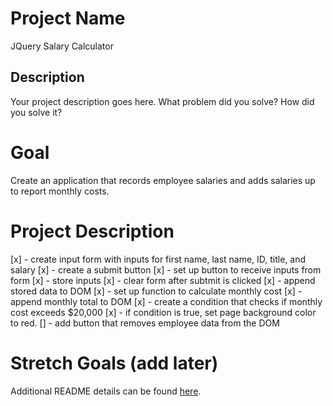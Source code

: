 # Project Name
JQuery Salary Calculator
## Description

Your project description goes here. What problem did you solve? How did you solve it?
# Goal
Create an application that records employee salaries and adds salaries up to report monthly costs.
# Project Description
[x] - create input form with inputs for first name, last name, ID, title, and salary
[x] - create a submit button
[x] - set up button to receive inputs from form
[x] - store inputs
[x] - clear form after subtmit is clicked
[x] - append stored data to DOM
[x] - set up function to calculate monthly cost
[x] - append monthly total to DOM
[x] - create a condition that checks if monthly cost exceeds $20,000
[x] - if condition is true, set page background color to red.
[] - add button that removes employee data from the DOM

# Stretch Goals (add later)


Additional README details can be found [here](https://github.com/PrimeAcademy/readme-template/blob/master/README.md).
